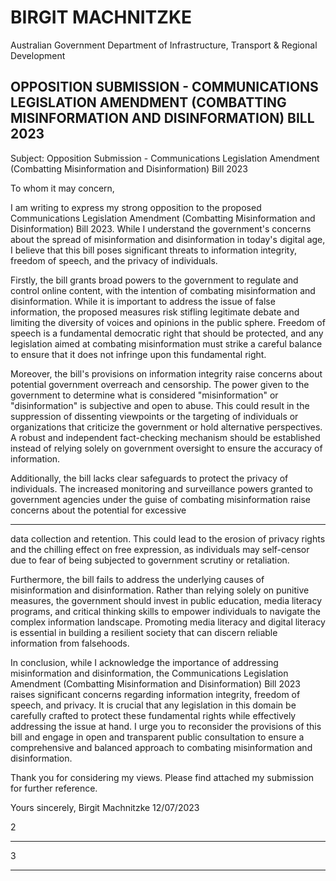 # BIRGIT MACHNITZKE

Australian Government
Department of Infrastructure, Transport & Regional Development

## OPPOSITION SUBMISSION - COMMUNICATIONS LEGISLATION AMENDMENT (COMBATTING MISINFORMATION AND DISINFORMATION) BILL 2023

Subject: Opposition Submission - Communications Legislation Amendment (Combatting
Misinformation and Disinformation) Bill 2023

To whom it may concern,

I am writing to express my strong opposition to the proposed Communications
Legislation Amendment (Combatting Misinformation and Disinformation) Bill 2023.
While I understand the government's concerns about the spread of misinformation and
disinformation in today's digital age, I believe that this bill poses significant threats to
information integrity, freedom of speech, and the privacy of individuals.

Firstly, the bill grants broad powers to the government to regulate and control online
content, with the intention of combating misinformation and disinformation. While it is
important to address the issue of false information, the proposed measures risk stifling
legitimate debate and limiting the diversity of voices and opinions in the public sphere.
Freedom of speech is a fundamental democratic right that should be protected, and any
legislation aimed at combating misinformation must strike a careful balance to ensure
that it does not infringe upon this fundamental right.

Moreover, the bill's provisions on information integrity raise concerns about potential
government overreach and censorship. The power given to the government to
determine what is considered "misinformation" or "disinformation" is subjective and
open to abuse. This could result in the suppression of dissenting viewpoints or the
targeting of individuals or organizations that criticize the government or hold alternative
perspectives. A robust and independent fact-checking mechanism should be established
instead of relying solely on government oversight to ensure the accuracy of information.

Additionally, the bill lacks clear safeguards to protect the privacy of individuals. The
increased monitoring and surveillance powers granted to government agencies under
the guise of combating misinformation raise concerns about the potential for excessive


-----

data collection and retention. This could lead to the erosion of privacy rights and the
chilling effect on free expression, as individuals may self-censor due to fear of being
subjected to government scrutiny or retaliation.

Furthermore, the bill fails to address the underlying causes of misinformation and
disinformation. Rather than relying solely on punitive measures, the government should
invest in public education, media literacy programs, and critical thinking skills to
empower individuals to navigate the complex information landscape. Promoting media
literacy and digital literacy is essential in building a resilient society that can discern
reliable information from falsehoods.

In conclusion, while I acknowledge the importance of addressing misinformation and
disinformation, the Communications Legislation Amendment (Combatting
Misinformation and Disinformation) Bill 2023 raises significant concerns regarding
information integrity, freedom of speech, and privacy. It is crucial that any legislation in
this domain be carefully crafted to protect these fundamental rights while effectively
addressing the issue at hand. I urge you to reconsider the provisions of this bill and
engage in open and transparent public consultation to ensure a comprehensive and
balanced approach to combating misinformation and disinformation.

Thank you for considering my views. Please find attached my submission for further
reference.

Yours sincerely,
Birgit Machnitzke
12/07/2023

2


-----

3


-----


